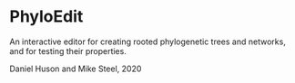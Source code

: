 # PhyloEdit
An interactive editor for creating rooted phylogenetic trees and networks, and for testing their properties.

Daniel Huson and Mike Steel, 2020
